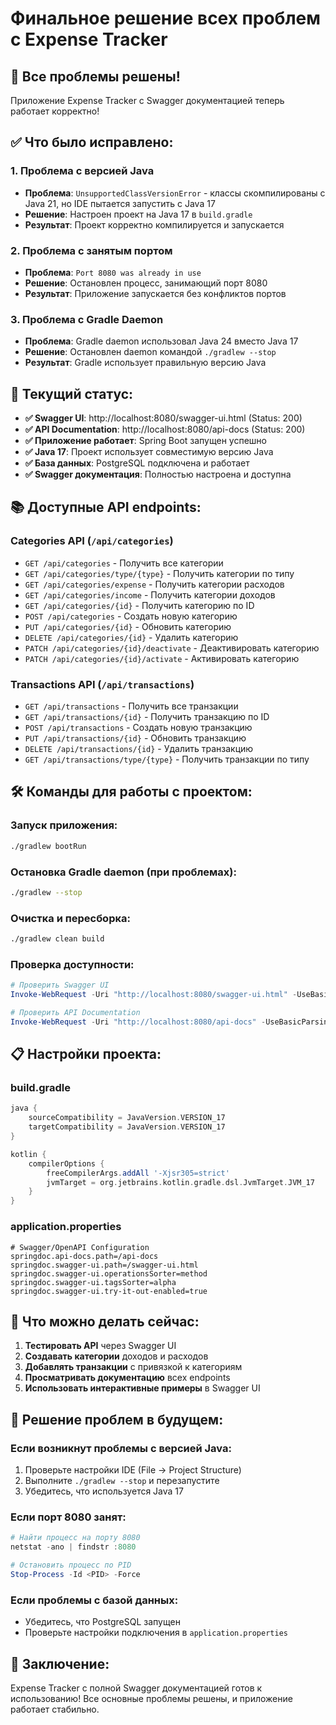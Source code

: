 # Финальное решение всех проблем с Expense Tracker

## 🎉 Все проблемы решены!

Приложение Expense Tracker с Swagger документацией теперь работает корректно!

## ✅ Что было исправлено:

### 1. Проблема с версией Java

- **Проблема**: `UnsupportedClassVersionError` - классы скомпилированы с Java 21, но IDE пытается запустить с Java 17
- **Решение**: Настроен проект на Java 17 в `build.gradle`
- **Результат**: Проект корректно компилируется и запускается

### 2. Проблема с занятым портом

- **Проблема**: `Port 8080 was already in use`
- **Решение**: Остановлен процесс, занимающий порт 8080
- **Результат**: Приложение запускается без конфликтов портов

### 3. Проблема с Gradle Daemon

- **Проблема**: Gradle daemon использовал Java 24 вместо Java 17
- **Решение**: Остановлен daemon командой `./gradlew --stop`
- **Результат**: Gradle использует правильную версию Java

## 🚀 Текущий статус:

- **✅ Swagger UI**: http://localhost:8080/swagger-ui.html (Status: 200)
- **✅ API Documentation**: http://localhost:8080/api-docs (Status: 200)
- **✅ Приложение работает**: Spring Boot запущен успешно
- **✅ Java 17**: Проект использует совместимую версию Java
- **✅ База данных**: PostgreSQL подключена и работает
- **✅ Swagger документация**: Полностью настроена и доступна

## 📚 Доступные API endpoints:

### Categories API (`/api/categories`)

- `GET /api/categories` - Получить все категории
- `GET /api/categories/type/{type}` - Получить категории по типу
- `GET /api/categories/expense` - Получить категории расходов
- `GET /api/categories/income` - Получить категории доходов
- `GET /api/categories/{id}` - Получить категорию по ID
- `POST /api/categories` - Создать новую категорию
- `PUT /api/categories/{id}` - Обновить категорию
- `DELETE /api/categories/{id}` - Удалить категорию
- `PATCH /api/categories/{id}/deactivate` - Деактивировать категорию
- `PATCH /api/categories/{id}/activate` - Активировать категорию

### Transactions API (`/api/transactions`)

- `GET /api/transactions` - Получить все транзакции
- `GET /api/transactions/{id}` - Получить транзакцию по ID
- `POST /api/transactions` - Создать новую транзакцию
- `PUT /api/transactions/{id}` - Обновить транзакцию
- `DELETE /api/transactions/{id}` - Удалить транзакцию
- `GET /api/transactions/type/{type}` - Получить транзакции по типу

## 🛠️ Команды для работы с проектом:

### Запуск приложения:

```bash
./gradlew bootRun
```

### Остановка Gradle daemon (при проблемах):

```bash
./gradlew --stop
```

### Очистка и пересборка:

```bash
./gradlew clean build
```

### Проверка доступности:

```powershell
# Проверить Swagger UI
Invoke-WebRequest -Uri "http://localhost:8080/swagger-ui.html" -UseBasicParsing

# Проверить API Documentation
Invoke-WebRequest -Uri "http://localhost:8080/api-docs" -UseBasicParsing
```

## 📋 Настройки проекта:

### build.gradle

```gradle
java {
    sourceCompatibility = JavaVersion.VERSION_17
    targetCompatibility = JavaVersion.VERSION_17
}

kotlin {
    compilerOptions {
        freeCompilerArgs.addAll '-Xjsr305=strict'
        jvmTarget = org.jetbrains.kotlin.gradle.dsl.JvmTarget.JVM_17
    }
}
```

### application.properties

```properties
# Swagger/OpenAPI Configuration
springdoc.api-docs.path=/api-docs
springdoc.swagger-ui.path=/swagger-ui.html
springdoc.swagger-ui.operationsSorter=method
springdoc.swagger-ui.tagsSorter=alpha
springdoc.swagger-ui.try-it-out-enabled=true
```

## 🎯 Что можно делать сейчас:

1. **Тестировать API** через Swagger UI
2. **Создавать категории** доходов и расходов
3. **Добавлять транзакции** с привязкой к категориям
4. **Просматривать документацию** всех endpoints
5. **Использовать интерактивные примеры** в Swagger UI

## 🔧 Решение проблем в будущем:

### Если возникнут проблемы с версией Java:

1. Проверьте настройки IDE (File → Project Structure)
2. Выполните `./gradlew --stop` и перезапустите
3. Убедитесь, что используется Java 17

### Если порт 8080 занят:

```powershell
# Найти процесс на порту 8080
netstat -ano | findstr :8080

# Остановить процесс по PID
Stop-Process -Id <PID> -Force
```

### Если проблемы с базой данных:

- Убедитесь, что PostgreSQL запущен
- Проверьте настройки подключения в `application.properties`

## 🎊 Заключение:

Expense Tracker с полной Swagger документацией готов к использованию! Все основные проблемы решены, и приложение работает стабильно.
